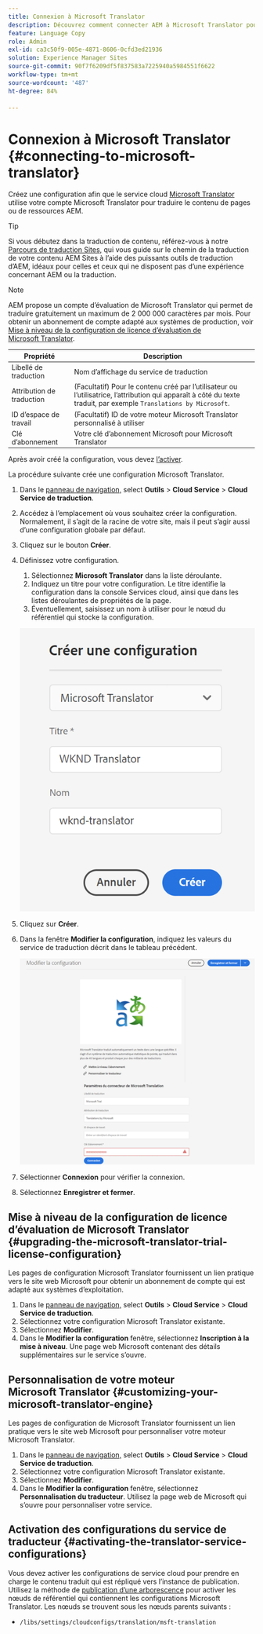 ```yaml
---
title: Connexion à Microsoft Translator
description: Découvrez comment connecter AEM à Microsoft Translator pour automatiser votre processus de traduction.
feature: Language Copy
role: Admin
exl-id: ca3c50f9-005e-4871-8606-0cfd3ed21936
solution: Experience Manager Sites
source-git-commit: 90f7f6209df5f837583a7225940a5984551f6622
workflow-type: tm+mt
source-wordcount: '487'
ht-degree: 84%

---
```


# Connexion à Microsoft Translator {#connecting-to-microsoft-translator}

Créez une configuration afin que le service cloud [Microsoft Translator](https://www.microsoft.com/fr-fr/translator/business/) utilise votre compte Microsoft Translator pour traduire le contenu de pages ou de ressources AEM.

>[!TIP]
>
>Si vous débutez dans la traduction de contenu, référez-vous à notre [Parcours de traduction Sites,](/help/journey-sites/translation/overview.md) qui vous guide sur le chemin de la traduction de votre contenu AEM Sites à l’aide des puissants outils de traduction d’AEM, idéaux pour celles et ceux qui ne disposent pas d’une expérience concernant AEM ou la traduction.

>[!NOTE]
>
>AEM propose un compte d’évaluation de Microsoft Translator qui permet de traduire gratuitement un maximum de 2 000 000 caractères par mois. Pour obtenir un abonnement de compte adapté aux systèmes de production, voir [Mise à niveau de la configuration de licence d’évaluation de Microsoft Translator](#upgrading-the-microsoft-translator-trial-license-configuration).

| Propriété | Description |
|---|---|
| Libellé de traduction | Nom d’affichage du service de traduction |
| Attribution de traduction | (Facultatif) Pour le contenu créé par l’utilisateur ou l’utilisatrice, l’attribution qui apparaît à côté du texte traduit, par exemple `Translations by Microsoft`. |
| ID d’espace de travail | (Facultatif) ID de votre moteur Microsoft Translator personnalisé à utiliser |
| Clé d’abonnement | Votre clé d’abonnement Microsoft pour Microsoft Translator |

Après avoir créé la configuration, vous devez [l’activer](#activating-the-translator-service-configurations).

La procédure suivante crée une configuration Microsoft Translator.

1. Dans le [panneau de navigation,](/help/sites-cloud/authoring/basic-handling.md#first-steps) select **Outils** > **Cloud Service** > **Cloud Service de traduction**.
1. Accédez à l’emplacement où vous souhaitez créer la configuration. Normalement, il s’agit de la racine de votre site, mais il peut s’agir aussi d’une configuration globale par défaut.
1. Cliquez sur le bouton **Créer**.
1. Définissez votre configuration.
   1. Sélectionnez **Microsoft Translator** dans la liste déroulante.
   1. Indiquez un titre pour votre configuration. Le titre identifie la configuration dans la console Services cloud, ainsi que dans les listes déroulantes de propriétés de la page.
   1. Éventuellement, saisissez un nom à utiliser pour le nœud du référentiel qui stocke la configuration.

   ![Créer une configuration de traduction](../assets/create-translation-config.png)

1. Cliquez sur **Créer**.
1. Dans la fenêtre **Modifier la configuration**, indiquez les valeurs du service de traduction décrit dans le tableau précédent.

   ![Modifier la configuration de traduction](../assets/edit-translation-config.png)

1. Sélectionner **Connexion** pour vérifier la connexion.
1. Sélectionnez **Enregistrer et fermer**.

## Mise à niveau de la configuration de licence d’évaluation de Microsoft Translator {#upgrading-the-microsoft-translator-trial-license-configuration}

Les pages de configuration Microsoft Translator fournissent un lien pratique vers le site web Microsoft pour obtenir un abonnement de compte qui est adapté aux systèmes d’exploitation.

1. Dans le [panneau de navigation,](/help/sites-cloud/authoring/basic-handling.md#first-steps) select **Outils** > **Cloud Service** > **Cloud Service de traduction**.
1. Sélectionnez votre configuration Microsoft Translator existante.
1. Sélectionnez **Modifier**.
1. Dans le **Modifier la configuration** fenêtre, sélectionnez **Inscription à la mise à niveau**. Une page web Microsoft contenant des détails supplémentaires sur le service s’ouvre.

## Personnalisation de votre moteur Microsoft Translator {#customizing-your-microsoft-translator-engine}

Les pages de configuration de Microsoft Translator fournissent un lien pratique vers le site web Microsoft pour personnaliser votre moteur Microsoft Translator.

1. Dans le [panneau de navigation,](/help/sites-cloud/authoring/basic-handling.md#first-steps) select **Outils** > **Cloud Service** > **Cloud Service de traduction**.
1. Sélectionnez votre configuration Microsoft Translator existante.
1. Sélectionnez **Modifier**.
1. Dans le **Modifier la configuration** fenêtre, sélectionnez **Personnalisation du traducteur**. Utilisez la page web de Microsoft qui s’ouvre pour personnaliser votre service.

## Activation des configurations du service de traducteur {#activating-the-translator-service-configurations}

Vous devez activer les configurations de service cloud pour prendre en charge le contenu traduit qui est répliqué vers l’instance de publication. Utilisez la méthode de [publication d’une arborescence](/help/sites-cloud/authoring/sites-console/publishing-pages.md#publishing-and-unpublishing-a-tree) pour activer les nœuds de référentiel qui contiennent les configurations Microsoft Translator. Les nœuds se trouvent sous les nœuds parents suivants :

* `/libs/settings/cloudconfigs/translation/msft-translation`
